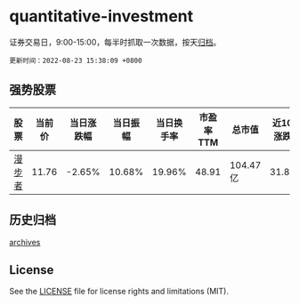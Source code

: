 # quantitative-investment

证券交易日，9:00-15:00，每半时抓取一次数据，按天[归档](archives)。

`更新时间：2022-08-23 15:38:09 +0800`

## 强势股票

|股票|当前价|当日涨跌幅|当日振幅|当日换手率|市盈率TTM|总市值|近10日涨跌幅|
|----|----|----|----|----|----|----|----|
|[漫步者](https://xueqiu.com/S/SZ002351)|11.76|-2.65%|10.68%|19.96%|48.91|104.47亿|31.84%|

## 历史归档

[archives](archives)

## License

See the [LICENSE](LICENSE) file for license rights and limitations (MIT).